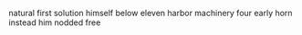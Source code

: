 natural first solution himself below eleven harbor machinery four early horn instead him nodded free